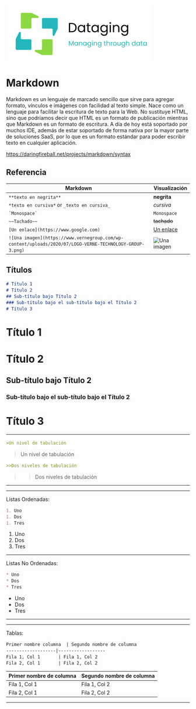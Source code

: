 ![Dataging](https://raw.githubusercontent.com/dataging/public-resources/61263724aea5476ba5ebf38478beada519091957/logodataging.png)
# Markdown
Markdown es un lenguaje de marcado sencillo que sirve para agregar formato, vínculos e imágenes con facilidad al texto simple. Nace como un lenguaje para facilitar la escritura de texto para la Web. No sustituye HTML, sino que podríamos decir que HTML es un formato de publicación mientras que Markdown es un formato de escritura. A día de hoy está soportado por muchos IDE, además de estar soportado de forma nativa por la mayor parte de soluciones SaaS, por lo que es un formato estándar para poder escribir texto en cualquier aplicación. 


https://daringfireball.net/projects/markdown/syntax

## Referencia

Markdown | Visualización
--- | ---
`**texto en negrita**` | **negrita**
`*texto en cursiva*` or `_texto en cursiva_` | *cursiva*
`` `Monospace` `` | `Monospace`
`~~Tachado~~` | ~~tachado~~
`[Un enlace](https://www.google.com)` | [Un enlace](https://www.google.com)
`![Una imagen](https://www.vernegroup.com/wp-content/uploads/2020/07/LOGO-VERNE-TECHNOLOGY-GROUP-3.png)` | ![Una imagen](https://www.vernegroup.com/wp-content/uploads/2020/07/LOGO-VERNE-TECHNOLOGY-GROUP-3.png)


## Títulos

```markdown
# Título 1
# Título 2
## Sub-título bajo Título 2
### Sub-título bajo el sub-título bajo el Título 2
# Título 3
```

# Título 1
# Título 2
## Sub-título bajo Título 2
### Sub-título bajo el sub-título bajo el Título 2
# Título 3

---

```markdown
>Un nivel de tabulación
```

>Un nivel de tabulación


```markdown
>>Dos niveles de tabulación
```

>>Dos niveles de tabulación

---

---

Listas Ordenadas:
```markdown
1. Uno
1. Dos
1. Tres
```
1. Uno
1. Dos
1. Tres

---

Listas No Ordenadas:
```markdown
* Uno
* Dos
* Tres
```
* Uno
* Dos
* Tres

---

---

Tablas:
```markdown
Primer nombre columna  | Segundo nombre de columna 
-------------------|------------------
Fila 1, Col 1       | Fila 1, Col 2 
Fila 2, Col 1       | Fila 2, Col 2 

```

Primer nombre de columna  | Segundo nombre de columna 
-------------------|------------------
Fila 1, Col 1       | Fila 1, Col 2 
Fila 2, Col 1       | Fila 2, Col 2 

---